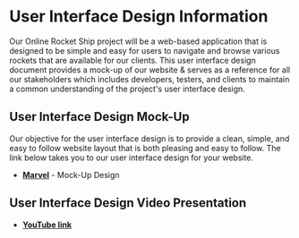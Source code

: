 # User Interface Design Information
Our Online Rocket Ship project will be a web-based application that is designed to be simple and easy for users to navigate and browse various rockets that are available for our clients. This user interface design document provides a mock-up of our website & serves as a reference for all our stakeholders which includes developers, testers, and clients to maintain a common understanding of the project's user interface design. 
## User Interface Design Mock-Up 
Our objective for the user interface design is to provide a clean, simple, and easy to follow website layout that is both pleasing and easy to follow. The link below takes you to our user interface design for your website. 
* __[Marvel](https://marvelapp.com/prototype/103e960b/screen/93133144)__ - Mock-Up Design
  
## User Interface Design Video Presentation
* __[YouTube link](https://youtu.be/8nuNpZcxY6g)__ 
